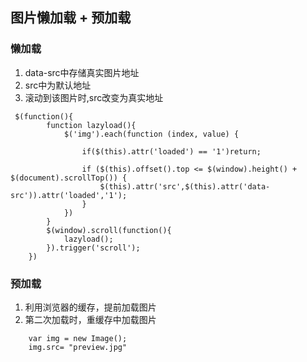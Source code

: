 ## 图片懒加载 + 预加载
### 懒加载
1. data-src中存储真实图片地址
2. src中为默认地址
3. 滚动到该图片时,src改变为真实地址
```
 $(function(){
        function lazyload(){
            $('img').each(function (index, value) {
            
                if($(this).attr('loaded') == '1')return;
      
                if ($(this).offset().top <= $(window).height() + $(document).scrollTop()) {
                    $(this).attr('src',$(this).attr('data-src')).attr('loaded','1');
                }
            })
        }
        $(window).scroll(function(){
            lazyload();
        }).trigger('scroll');
    })
```

### 预加载
1. 利用浏览器的缓存，提前加载图片
2. 第二次加载时，重缓存中加载图片
```
	var img = new Image();
	img.src= "preview.jpg"
```